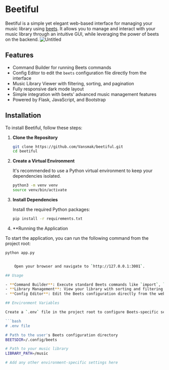 # Beetiful

Beetiful is a simple yet elegant web-based interface for managing your music library using [beets](https://beets.io/). It allows you to manage and interact with your music library through an intuitive GUI, while leveraging the power of beets on the backend.
![Untitled](https://github.com/user-attachments/assets/7a8eabb9-bfc4-4f40-a07c-382d382e64f7)

## Features

- Command Builder for running Beets commands
- Config Editor to edit the `beets` configuration file directly from the interface
- Music Library Viewer with filtering, sorting, and pagination
- Fully responsive dark mode layout
- Simple integration with beets' advanced music management features
- Powered by Flask, JavaScript, and Bootstrap

## Installation

To install Beetiful, follow these steps:

1. **Clone the Repository**

    ```bash
    git clone https://github.com/Vansmak/beetiful.git
    cd beetiful
    ```

2. **Create a Virtual Environment**

    It's recommended to use a Python virtual environment to keep your dependencies isolated.

    ```bash
    python3 -m venv venv
    source venv/bin/activate
    ```

3. **Install Dependencies**

    Install the required Python packages:

    ```bash
    pip install -r requirements.txt
    ```

4. **Running the Application

To start the application, you can run the following command from the project root:

```bash
python app.py


    Open your browser and navigate to `http://127.0.0.1:3001`.

## Usage

- **Command Builder**: Execute standard Beets commands like `import`, `list`, `update`, `modify`, and more. Build commands interactively through the UI.
- **Library Management**: View your library with sorting and filtering options. Use the pagination buttons to navigate large libraries.
- **Config Editor**: Edit the Beets configuration directly from the web interface. The `save` button will update the `config.yaml` file.

## Environment Variables

Create a `.env` file in the project root to configure Beets-specific settings. Here's an example:

```bash
# .env file

# Path to the user's Beets configuration directory
BEETSDIR=/.config/beets

# Path to your music library
LIBRARY_PATH=/music

# Add any other environment-specific settings here

